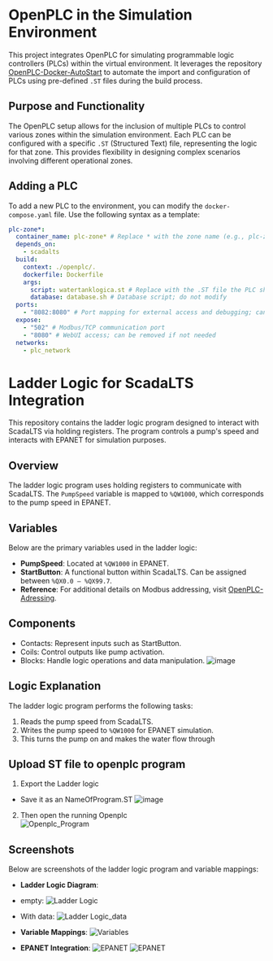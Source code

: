 # OpenPLC in the Simulation Environment

This project integrates OpenPLC for simulating programmable logic controllers (PLCs) within the virtual environment. It leverages the repository [OpenPLC-Docker-AutoStart](https://github.com/koztkozt/OpenPLC-Docker-AutoStart) to automate the import and configuration of PLCs using pre-defined `.ST` files during the build process.

## Purpose and Functionality

The OpenPLC setup allows for the inclusion of multiple PLCs to control various zones within the simulation environment. Each PLC can be configured with a specific `.ST` (Structured Text) file, representing the logic for that zone. This provides flexibility in designing complex scenarios involving different operational zones.

## Adding a PLC

To add a new PLC to the environment, you can modify the `docker-compose.yaml` file. Use the following syntax as a template:

```yaml
plc-zone*:
  container_name: plc-zone* # Replace * with the zone name (e.g., plc-zone1, plc-zone2)
  depends_on:
    - scadalts
  build:
    context: ./openplc/.
    dockerfile: Dockerfile
    args:
      script: watertanklogica.st # Replace with the .ST file the PLC should execute
      database: database.sh # Database script; do not modify
  ports:
    - "8082:8080" # Port mapping for external access and debugging; can be disabled if not required
  expose:
    - "502" # Modbus/TCP communication port
    - "8080" # WebUI access; can be removed if not needed
  networks:
    - plc_network
```

# Ladder Logic for ScadaLTS Integration

This repository contains the ladder logic program designed to interact with ScadaLTS via holding registers. The program controls a pump's speed and interacts with EPANET for simulation purposes.

## Overview
The ladder logic program uses holding registers to communicate with ScadaLTS. The `PumpSpeed` variable is mapped to `%QW1000`, which corresponds to the pump speed in EPANET.

## Variables
Below are the primary variables used in the ladder logic:

- **PumpSpeed**: Located at `%QW1000` in EPANET.
- **StartButton**: A functional button within ScadaLTS. Can be assigned between `%QX0.0 – %QX99.7`.  
- **Reference**: For additional details on Modbus addressing, visit [OpenPLC-Adressing](https://autonomylogic.com/docs/2-5-modbus-addressing/).

## Components
-  Contacts: Represent inputs such as StartButton.
-  Coils: Control outputs like pump activation.
-  Blocks: Handle logic operations and data manipulation.
![image](https://github.com/user-attachments/assets/0828e940-8322-4564-b009-0e4f83d1a172)

## Logic Explanation
The ladder logic program performs the following tasks:
1. Reads the pump speed from ScadaLTS.
2. Writes the pump speed to `%QW1000` for EPANET simulation.
3. This turns the pump on and makes the water flow through

## Upload ST file to openplc program
1.  Export the Ladder logic
-  Save it as an NameOfProgram.ST 
   ![image](https://github.com/user-attachments/assets/fbb6ffa1-ad0d-471b-9e1d-2ff7a7eec240)

2.  Then open the running Openplc   
 ![Openplc_Program](https://github.com/user-attachments/assets/1568d343-1398-47ff-90f6-0d79c6cff920)

 

## Screenshots
Below are screenshots of the ladder logic program and variable mappings:

- **Ladder Logic Diagram**:
- empty:
  ![Ladder Logic](https://github.com/user-attachments/assets/b71d7090-d1b7-488d-b714-3ad051348537)
- With data:
  ![Ladder Logic_data](https://github.com/user-attachments/assets/dd2d0058-ab3c-4093-9e9c-d7191e3aa089)
- **Variable Mappings**:
  ![Variables](https://github.com/user-attachments/assets/63f969ae-d920-4357-b2a3-0673219d9663)

- **EPANET Integration**:
  ![EPANET](https://github.com/user-attachments/assets/6e044bd1-9854-4733-b9de-a7f583981b74)
  ![EPANET](https://github.com/user-attachments/assets/06fdcd69-9845-4811-b343-fcb45621689d)
 





